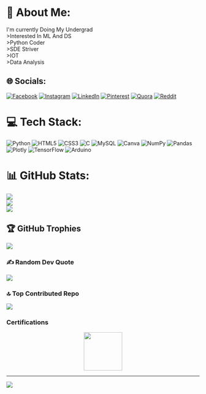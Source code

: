 # 💫 About Me:
I'm currently Doing My Undergrad<br>>Interested In ML And DS<br>>Python Coder<br>>SDE Striver<br>>IOT<br>>Data Analysis<br>


## 🌐 Socials:
[![Facebook](https://img.shields.io/badge/Facebook-%231877F2.svg?logo=Facebook&logoColor=white)](https://facebook.com/https://www.facebook.com/profile.php?id=100081057666869&sk=about) [![Instagram](https://img.shields.io/badge/Instagram-%23E4405F.svg?logo=Instagram&logoColor=white)](https://instagram.com/https://www.instagram.com/saiki._.v/) [![LinkedIn](https://img.shields.io/badge/LinkedIn-%230077B5.svg?logo=linkedin&logoColor=white)](https://linkedin.com/in/https://www.linkedin.com/in/vimal-veeramani-9878b5221/) [![Pinterest](https://img.shields.io/badge/Pinterest-%23E60023.svg?logo=Pinterest&logoColor=white)](https://pinterest.com/https://in.pinterest.com/98vimalv/) [![Quora](https://img.shields.io/badge/Quora-%23B92B27.svg?logo=Quora&logoColor=white)](https://quora.com/profile/https://www.quora.com/profile/CS095-VIMAL-V) [![Reddit](https://img.shields.io/badge/Reddit-%23FF4500.svg?logo=Reddit&logoColor=white)](https://reddit.com/user/https://www.reddit.com/user/venomvimal) 

# 💻 Tech Stack:
![Python](https://img.shields.io/badge/python-3670A0?style=flat-square&logo=python&logoColor=ffdd54) ![HTML5](https://img.shields.io/badge/html5-%23E34F26.svg?style=flat-square&logo=html5&logoColor=white) ![CSS3](https://img.shields.io/badge/css3-%231572B6.svg?style=flat-square&logo=css3&logoColor=white) ![C](https://img.shields.io/badge/c-%2300599C.svg?style=flat-square&logo=c&logoColor=white) ![MySQL](https://img.shields.io/badge/mysql-%2300f.svg?style=flat-square&logo=mysql&logoColor=white) ![Canva](https://img.shields.io/badge/Canva-%2300C4CC.svg?style=flat-square&logo=Canva&logoColor=white) ![NumPy](https://img.shields.io/badge/numpy-%23013243.svg?style=flat-square&logo=numpy&logoColor=white) ![Pandas](https://img.shields.io/badge/pandas-%23150458.svg?style=flat-square&logo=pandas&logoColor=white) ![Plotly](https://img.shields.io/badge/Plotly-%233F4F75.svg?style=flat-square&logo=plotly&logoColor=white) ![TensorFlow](https://img.shields.io/badge/TensorFlow-%23FF6F00.svg?style=flat-square&logo=TensorFlow&logoColor=white) ![Arduino](https://img.shields.io/badge/-Arduino-00979D?style=flat-square&logo=Arduino&logoColor=white)
# 📊 GitHub Stats:
![](https://github-readme-stats.vercel.app/api?username=vimalveeramani&theme=nightowl&hide_border=false&include_all_commits=true&count_private=true)<br/>
![](https://github-readme-streak-stats.herokuapp.com/?user=vimalveeramani&theme=nightowl&hide_border=false)<br/>
![](https://github-readme-stats.vercel.app/api/top-langs/?username=vimalveeramani&theme=nightowl&hide_border=false&include_all_commits=true&count_private=true&layout=compact)

## 🏆 GitHub Trophies
![](https://github-profile-trophy.vercel.app/?username=vimalveeramani&theme=nord&no-frame=false&no-bg=true&margin-w=4)

### ✍️ Random Dev Quote
![](https://quotes-github-readme.vercel.app/api?type=horizontal&theme=radical)

### 🔝 Top Contributed Repo
![](https://github-contributor-stats.vercel.app/api?username=vimalveeramani&limit=5&theme=dark&combine_all_yearly_contributions=true)

### Certifications
<div id="header" align="center">
  <img src="https://drive.google.com/file/d/1NHOhTowy1GkxzrQqVcCwH-u_dG6iz4Aw/view?usp=drive_link" width="100"/>
</div>

---
[![](https://visitcount.itsvg.in/api?id=vimalveeramani&icon=0&color=0)](https://visitcount.itsvg.in)

<!-- Proudly created with GPRM ( https://gprm.itsvg.in ) -->
